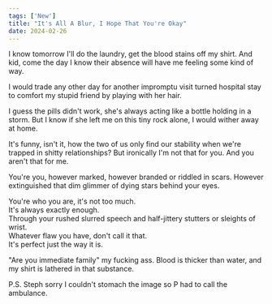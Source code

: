 ```yaml
---
tags: ['New']
title: "It's All A Blur, I Hope That You're Okay"
date: 2024-02-26
---
```


I know tomorrow I'll do the laundry, get the blood stains off my shirt. And kid, come the day I know their absence will have me feeling some kind of way. 

I would trade any other day for another impromptu visit turned hospital stay to comfort my stupid friend by playing with her hair.

I guess the pills didn't work, she's always acting like a bottle holding in a storm. But I know if she left me on this tiny rock alone, I would wither away at home.

It's funny, isn't it, how the two of us only find our stability when we're trapped in shitty relationships? But ironically I'm not that for you. And you aren't that for me.

You're you, however marked, however branded or riddled in scars. However extinguished that dim glimmer of dying stars behind your eyes.

You're who you are, it's not too much.  
It's always exactly enough.  
Through your rushed slurred speech and half-jittery stutters or sleights of wrist.  
Whatever flaw you have, don't call it that.  
It's perfect just the way it is.

"Are you immediate family" my fucking ass. Blood is thicker than water, and my shirt is lathered in that substance.

P.S. Steph sorry I couldn't stomach the image so P had to call the ambulance.
